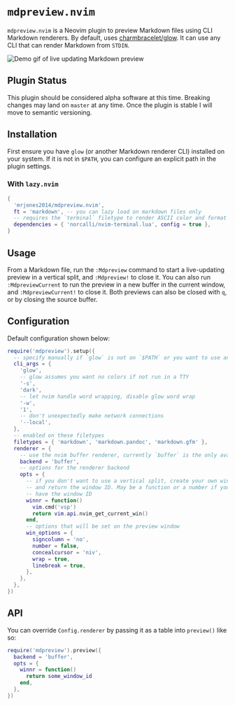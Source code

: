 # `mdpreview.nvim`

`mdpreview.nvim` is a Neovim plugin to preview Markdown files using CLI Markdown renderers. By default, uses [charmbracelet/glow](https://github.com/charmbracelet/glow).
It can use any CLI that can render Markdown from `STDIN`.

![Demo gif of live updating Markdown preview](https://user-images.githubusercontent.com/8648891/258194101-9e78b245-3f3e-4bb5-a7de-c8cf513832c1.gif)

## Plugin Status

This plugin should be considered alpha software at this time. Breaking changes may land on `master` at any time. Once the plugin is stable I will move to semantic versioning.

## Installation

First ensure you have `glow` (or another Markdown renderer CLI) installed on your system. If it is not in `$PATH`, you can configure an explicit path in the plugin settings.

### With `lazy.nvim`

```lua
{
  'mrjones2014/mdpreview.nvim',
  ft = 'markdown', -- you can lazy load on markdown files only
  -- requires the `terminal` filetype to render ASCII color and format codes
  dependencies = { 'norcalli/nvim-terminal.lua', config = true },
}
```

## Usage

From a Markdown file, run the `:Mdpreview` command to start a live-updating preview in a vertical split, and `:Mdpreview!` to close it.
You can also run `:MdpreviewCurrent` to run the preview in a new buffer in the current window, and `:MdpreviewCurrent!` to close it.
Both previews can also be closed with `q`, or by closing the source buffer.

## Configuration

Default configuration shown below:

```lua
require('mdpreview').setup({
  -- specify manually if `glow` is not on `$PATH` or you want to use another CLI, or use different args
  cli_args = {
    'glow',
    -- glow assumes you want no colors if not run in a TTY
    '-s',
    'dark',
    -- let nvim handle word wrapping, disable glow word wrap
    '-w',
    '1',
    -- don't unexpectedly make network connections
    '--local',
  },
  -- enabled on these filetypes
  filetypes = { 'markdown', 'markdown.pandoc', 'markdown.gfm' },
  renderer = {
    -- use the nvim buffer renderer, currently `buffer` is the only available backend
    backend = 'buffer',
    -- options for the renderer backend
    opts = {
      -- if you don't want to use a vertical split, create your own window
      -- and return the window ID. May be a function or a number if you already
      -- have the window ID
      winnr = function()
        vim.cmd('vsp')
        return vim.api.nvim_get_current_win()
      end,
      -- options that will be set on the preview window
      win_options = {
        signcolumn = 'no',
        number = false,
        concealcursor = 'niv',
        wrap = true,
        linebreak = true,
      },
    },
  },
})
```

## API

You can override `Config.renderer` by passing it as a table into `preview()` like so:

```lua
require('mdpreview').preview({
  backend = 'buffer',
  opts = {
    winnr = function()
      return some_window_id
    end,
  },
})
```
